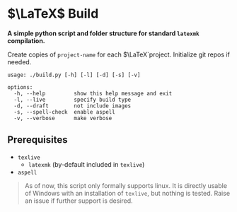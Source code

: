 # $\LaTeX$ Build
__A simple python script and folder structure for standard `latexmk` compilation.__

Create copies of `project-name` for each $\LaTeX`project. Initialize git repos if needed.

```
usage: ./build.py [-h] [-l] [-d] [-s] [-v]

options:
  -h, --help         show this help message and exit
  -l, --live         specify build type
  -d, --draft        not include images
  -s, --spell-check  enable aspell
  -v, --verbose      make verbose
```

## Prerequisites
- `texlive`
  - `latexmk` (by-default included in `texlive`)
- `aspell`

> As of now, this script only formally supports linux. It is directly usable of Windows with an installation of `texlive`, but nothing is tested. Raise an issue if further support is desired.
